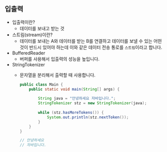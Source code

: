 ## 입출력

* 입출력이란?
  * 데이터를 보내고 받는 것
* 스트림(stream)이란?
  * 데이터를 보내는 A와 데이터를 받는 B를 연결하고 데이터를 보낼 수 있는 어떤 것이 반드시 있어야 하는데 이와 같은 데이터 전송 통로를 `스트림`이라고 합니다.
* BufferedReader
  * 버퍼를 사용해서 입출력의 성능을 높입니다.
* StringTokenizer
  * 문자열을 분리해서 출력할 때 사용합니다.
  
    ```java
    public class Main {
        public static void main(String[] args) {
            
            String java = "안녕하세요 자바입니다.";
            StringTokenizer stz = new StringTokenizer(java);
            
            while (stz.hasMoreTokens()) {
                System.out.println(stz.nextToken());
            }
        }
    }
    
    // 안녕하세요
    // 자바입니다.
    ```
  
    